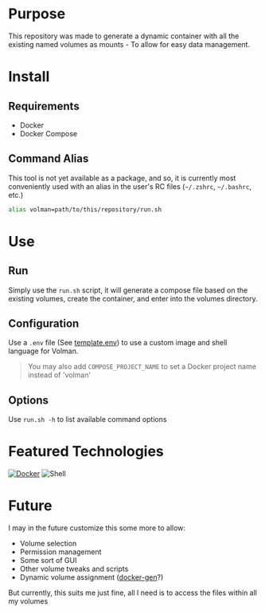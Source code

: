 # Purpose
This repository was made to generate a dynamic container with all the existing named volumes as mounts - To allow for easy data management.

# Install
## Requirements
- Docker
- Docker Compose

## Command Alias
This tool is not yet available as a package, and so, it is currently most conveniently used with an alias in the user's RC files (`~/.zshrc`, `~/.bashrc`, etc.)
```sh
alias volman=path/to/this/repository/run.sh
```

# Use
## Run
Simply use the `run.sh` script, it will generate a compose file based on the existing volumes, create the container, and enter into the volumes directory.

## Configuration
Use a `.env` file (See [template.env](./template.env)) to use a custom image and shell language for Volman.
> You may also add `COMPOSE_PROJECT_NAME` to set a Docker project name instead of 'volman'

## Options
Use `run.sh -h` to list available command options

# Featured Technologies
[![Docker](https://img.shields.io/badge/docker-1D63ED.svg?style=for-the-badge&logo=docker&logoColor=white)](https://hub.docker.com/repositories/deanayalon)
![Shell](https://img.shields.io/badge/shell-%23121011.svg?style=for-the-badge&logo=gnu-bash&logoColor=white)


# Future
I may in the future customize this some more to allow:
- Volume selection 
- Permission management
- Some sort of GUI
- Other volume tweaks and scripts
- Dynamic volume assignment ([docker-gen](https://github.com/nginx-proxy/docker-gen)?)

But currently, this suits me just fine, all I need is to access the files within all my volumes